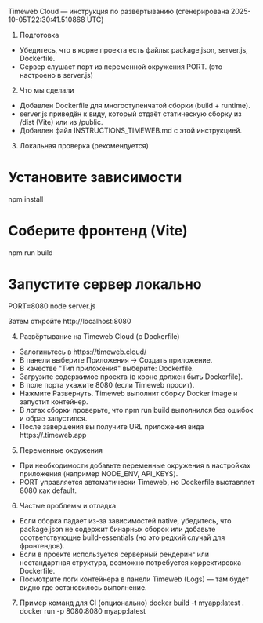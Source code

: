 Timeweb Cloud — инструкция по развёртыванию (сгенерирована 2025-10-05T22:30:41.510868 UTC)

1) Подготовка
- Убедитесь, что в корне проекта есть файлы: package.json, server.js, Dockerfile.
- Сервер слушает порт из переменной окружения PORT. (это настроено в server.js)

2) Что мы сделали
- Добавлен Dockerfile для многоступенчатой сборки (build + runtime).
- server.js приведён к виду, который отдаёт статическую сборку из /dist (Vite) или из /public.
- Добавлен файл INSTRUCTIONS_TIMEWEB.md с этой инструкцией.

3) Локальная проверка (рекомендуется)
# Установите зависимости
npm install

# Соберите фронтенд (Vite)
npm run build

# Запустите сервер локально
PORT=8080 node server.js

Затем откройте http://localhost:8080

4) Развёртывание на Timeweb Cloud (с Dockerfile)
- Залогиньтесь в https://timeweb.cloud/
- В панели выберите Приложения -> Создать приложение.
- В качестве "Тип приложения" выберите: Dockerfile.
- Загрузите содержимое проекта (в корне должен быть Dockerfile).
- В поле порта укажите 8080 (если Timeweb просит).
- Нажмите Развернуть. Timeweb выполнит сборку Docker image и запустит контейнер.
- В логах сборки проверьте, что npm run build выполнился без ошибок и образ запустился.
- После завершения вы получите URL приложения вида https://<app>.timeweb.app

5) Переменные окружения
- При необходимости добавьте переменные окружения в настройках приложения (например NODE_ENV, API_KEYS).
- PORT управляется автоматически Timeweb, но Dockerfile выставляет 8080 как default.

6) Частые проблемы и отладка
- Если сборка падает из-за зависимостей native, убедитесь, что package.json не содержит бинарных сборок или добавьте соответствующие build-essentials (но это редкий случай для фронтендов).
- Если в проекте используется серверный рендеринг или нестандартная структура, возможно потребуется корректировка Dockerfile.
- Посмотрите логи контейнера в панели Timeweb (Logs) — там будет видно где остановилось выполнение.

7) Пример команд для CI (опционально)
docker build -t myapp:latest .
docker run -p 8080:8080 myapp:latest

